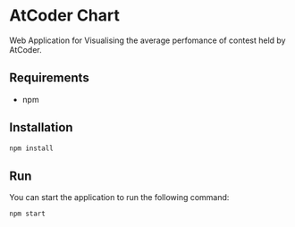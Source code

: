 # AtCoder Chart

Web Application for Visualising the average perfomance of contest held by AtCoder.

## Requirements

- npm

## Installation

```bash
npm install
```

## Run

You can start the application to run the following command:

```bash
npm start
```
